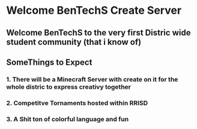 # Welcome BenTechS Create Server

## Welcome BenTechS to the very first Distric wide student community (that i know of)

## SomeThings to Expect
### 1. There will be a Minecraft Server with create on it for the whole distric to express creativy together
### 2. Competitve Tornaments hosted within RRISD
### 3. A Shit ton of colorful language and fun
